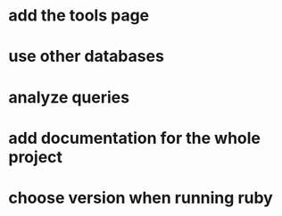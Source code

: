 # add the tools page
# use other databases
# analyze queries
# add documentation for the whole project
# choose version when running ruby
